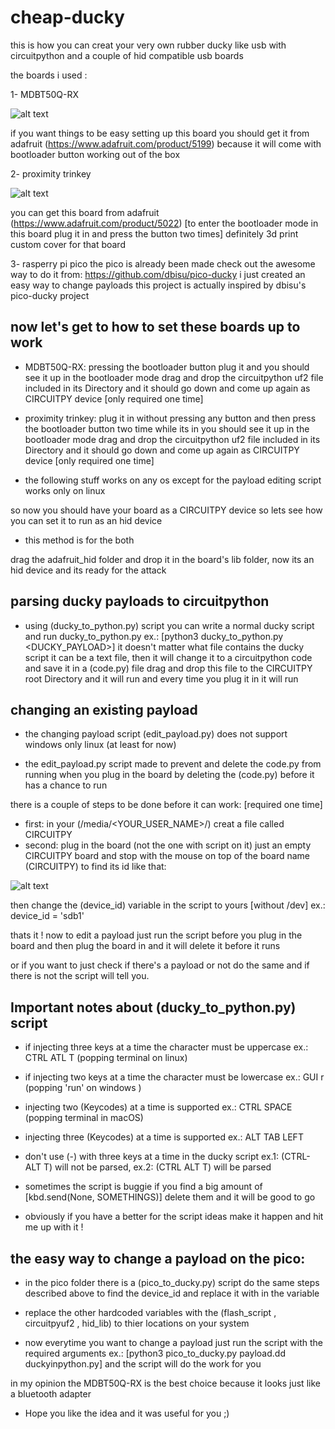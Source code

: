 # cheap-ducky

this is how you can creat your very own rubber ducky like usb with circuitpython and a couple of hid compatible usb boards 

the boards i used :

1- MDBT50Q-RX 

![alt text](https://raw.githubusercontent.com/mr-nobody20/cheap-ducky/main/pics/raytac_mdbt50q-rx.jpg?token=GHSAT0AAAAAABOZJU7TM26S5EHQR4AXQM22YPJOP2Q)

if you want things to be easy setting up this board you should get it from adafruit (https://www.adafruit.com/product/5199) because it will come with bootloader button working out of the box 

2- proximity trinkey

![alt text](https://raw.githubusercontent.com/mr-nobody20/cheap-ducky/main/pics/proximity_trinkey.jpg?token=GHSAT0AAAAAABOZJU7T54LX7CAUNLVFLCGYYPJOPLQ)

you can get this board from adafruit (https://www.adafruit.com/product/5022) [to enter the bootloader mode in this board plug it in and press the button two times]
definitely 3d print custom cover for that board

3- rasperry pi pico 
the pico is already been made check out the awesome way to do it from: https://github.com/dbisu/pico-ducky 
i just created an easy way to change payloads 
this project is actually inspired by dbisu's pico-ducky project

## now let's get to how to set these boards up to work

- MDBT50Q-RX: pressing the bootloader button plug it and you should see it up in the bootloader mode drag and drop the circuitpython uf2 file included in its Directory and it should go down and come up again as CIRCUITPY device [only required one time]

- proximity trinkey: plug it in without pressing any button and then press the bootloader button two time while its in you should see it up in the bootloader mode 
drag and drop the circuitpython uf2 file included in its Directory and it should go down and come up again as CIRCUITPY device [only required one time]

- the following stuff works on any os except for the payload editing script works only on linux

so now you should have your board as a CIRCUITPY device so lets see how you can set it to run as an hid device

- this method is for the both

drag the adafruit_hid folder and drop it in the board's lib folder, now its an hid device and its ready for the attack

## parsing ducky payloads to circuitpython

- using (ducky_to_python.py) script you can write a normal ducky script and run ducky_to_python.py ex.: [python3 ducky_to_python.py <DUCKY_PAYLOAD>] 
it doesn't matter what file contains the ducky script it can be a text file, then it will change it to a circuitpython code and save it in a (code.py) file
drag and drop this file to the CIRCUITPY root Directory and it will run and every time you plug it in it will run


## changing an existing payload

- the changing payload script (edit_payload.py) does not support windows only linux (at least for now)

- the edit_payload.py script made to prevent and delete the code.py from running when you plug in the board by deleting the (code.py) before it has a chance to run

there is a couple of steps to be done before it can work: [required one time]
  - first: in your (/media/<YOUR_USER_NAME>/) creat a file called CIRCUITPY 
  - second: plug in the board (not the one with script on it) just an empty CIRCUITPY board and stop with the mouse on top of the board name (CIRCUITPY) to find its id like that:

![alt text](https://raw.githubusercontent.com/mr-nobody20/cheap-ducky/main/pics/device_indicator.png?token=GHSAT0AAAAAABOZJU7SINZAU4XG2GTCWBDOYPJOOWQ)

then change the (device_id) variable in the script to yours [without /dev] ex.: device_id = 'sdb1'

thats it ! now to edit a payload just run the script before you plug in the board and then plug the board in and it will delete it before it runs 

or if you want to just check if there's a payload or not do the same and if there is not the script will tell you.



## Important notes about (ducky_to_python.py) script

- if injecting three keys at a time the character must be uppercase ex.: CTRL ATL T (popping terminal on linux)

- if injecting two keys at a time the character  must be lowercase ex.: GUI r (popping 'run' on windows )

- injecting two (Keycodes) at a time is supported ex.: CTRL SPACE (popping terminal in macOS)

- injecting three (Keycodes) at a time is supported ex.: ALT TAB LEFT

- don't use (-) with three keys at a time in the ducky script ex.1: (CTRL-ALT T) will not be parsed, ex.2: (CTRL ALT T) will be parsed   

- sometimes the script is buggie if you find a big amount of [kbd.send(None, SOMETHINGS)] delete them and it will be good to go

- obviously if you have a better for the script ideas make it happen and hit me up with it !



## the easy way to change a payload on the pico:

- in the pico folder there is a (pico_to_ducky.py) script do the same steps described above to find the device_id and replace it with in the variable

- replace the other hardcoded variables with the (flash_script , circuitpyuf2 , hid_lib) to thier locations on your system

- now everytime you want to change a payload just run the script with the required arguments ex.: [python3 pico_to_ducky.py payload.dd duckyinpython.py]
and the script will do the work for you 




in my opinion the MDBT50Q-RX is the best choice because it looks just like a bluetooth adapter

- Hope you like the idea and it was useful for you ;)



 
